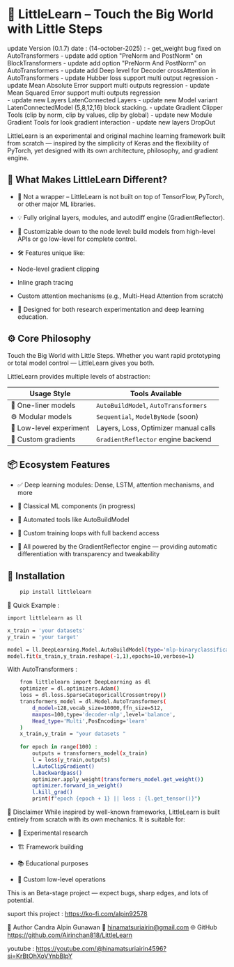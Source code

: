 # 🌱 LittleLearn – Touch the Big World with Little Steps

update Version (0.1.7) date : (14-october-2025) : 
    - get_weight bug fixed on AutoTransformers 
    - update add option "PreNorm and PostNorm" on BlockTransformers 
    - update add option "PreNorm And PostNorm" on AutoTransformers 
    - update add Deep level for Decoder crossAttention in AutoTransformers 
    - update Hubber loss support multi output regression 
    - update Mean Absolute Error support multi outputs regression
    - update Mean Squared Error support multi outputs regression  
    - update new Layers LatenConnected Layers 
    - update new Model variant LatenConnectedModel (5,8,12,16) block stacking. 
    - update Gradient Clipper Tools (clip by norm, clip by values, clip by global) 
    - update new Module Gradient Tools for look gradient interaction
    - update new layers DropOut  


LittleLearn is an experimental and original machine learning framework built from scratch — inspired by the simplicity of Keras and the flexibility of PyTorch, yet designed with its own architecture, philosophy, and gradient engine.

## 🧠 What Makes LittleLearn Different?
- 🔧 Not a wrapper – LittleLearn is not built on top of TensorFlow, PyTorch, or other major ML libraries.

- 💡 Fully original layers, modules, and autodiff engine (GradientReflector).

- 🧩 Customizable down to the node level: build models from high-level APIs or go low-level for complete control.

- 🛠️ Features unique like:

- Node-level gradient clipping

- Inline graph tracing

- Custom attention mechanisms (e.g., Multi-Head Attention from scratch)


- 🤯 Designed for both research experimentation and deep learning education.

## ⚙️ Core Philosophy
Touch the Big World with Little Steps.
Whether you want rapid prototyping or total model control — LittleLearn gives you both.

LittleLearn provides multiple levels of abstraction:

| Usage Style               | Tools Available                           |
|--------------------------|-------------------------------------------|
| 💬 One-liner models      | `AutoBuildModel`, `AutoTransformers` |
| ⚙️ Modular models        | `Sequential`, `ModelByNode` (soon)        |
| 🔬 Low-level experiment  | Layers, Loss, Optimizer manual calls      |
| 🧠 Custom gradients      | `GradientReflector` engine backend        |


## 📦 Ecosystem Features
- ✅ Deep learning modules: Dense, LSTM, attention mechanisms, and more

- 🧮 Classical ML components (in progress)

- 🤖 Automated tools like AutoBuildModel

- 🔄 Custom training loops with full backend access

- 🧠 All powered by the GradientReflector engine — providing automatic differentiation with    transparency and tweakability

## 🔧 Installation

```bash
    pip install littlelearn
```

🚀 Quick Example : 
```bash
import littlelearn as ll 

x_train = 'your datasets'
y_train = 'your target'

model = ll.DeepLearning.Model.AutoBuildModel(type='mlp-binaryclassification',level='balance')
model.fit(x_train,y_train.reshape(-1,1),epochs=10,verbose=1)
```
With AutoTransformers :
```bash
    from littlelearn import DeepLearning as dl 
    optimizer = dl.optimizers.Adam()
    loss = dl.loss.SparseCategoricallCrossentropy()
    transformers_model = dl.Model.AutoTransformers(
        d_model=128,vocab_size=10000,ffn_size=512,
        maxpos=100,type='decoder-nlp',level='balance',
        Head_type='Multi',PosEncoding='learn'
    )
    x_train,y_train = "your datasets "
    
    for epoch in range(100) :
        outputs = transformers_model(x_train)
        l = loss(y_train,outputs)
        l.AutoClipGradient()
        l.backwardpass()
        optimizer.apply_weight(transformers_model.get_weight())
        optimizer.forward_in_weight()
        l.kill_grad()
        print(f"epoch {epoch + 1} || loss : {l.get_tensor()}")

```
📌 Disclaimer
While inspired by well-known frameworks, LittleLearn is built entirely from scratch with its own mechanics.
It is suitable for:

- 🔬 Experimental research

- 🏗️ Framework building

- 📚 Educational purposes

- 🔧 Custom low-level operations

This is an Beta-stage project — expect bugs, sharp edges, and lots of potential.

suport this project : https://ko-fi.com/alpin92578

👤 Author
Candra Alpin Gunawan
📧 hinamatsuriairin@gmail.com
🌐 GitHub https://github.com/Airinchan818/LittleLearn

youtube : https://youtube.com/@hinamatsuriairin4596?si=KrBtOhXoVYnbBlpY